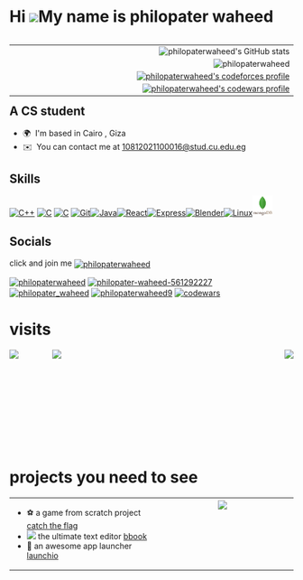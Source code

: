 Hi ![](https://user-images.githubusercontent.com/18350557/176309783-0785949b-9127-417c-8b55-ab5a4333674e.gif)My name is philopater waheed
=========================================================================================================================================

<table width="25%" align = "right"><tr><td align="right" width="50%">
<a href="http://www.github.com/philopaterwaheed"><img src="https://github-readme-stats.vercel.app/api?username=philopaterwaheed&show_icons=true&hide=&title_color=0891b2&text_color=64748b&icon_color=0891b2&bg_color=000000&hide_border=true&show_icons=true" alt="philopaterwaheed's GitHub stats" align="right" /></a></td></tr>

  <tr>
  <td align="right" width="50%">  <img align="right" src="https://github-readme-stats.vercel.app/api/top-langs?username=philopaterwaheed&show_icons=true&locale=en&layout=compact&show_icons=true&hide=&title_color=0891b2&text_color=64748b&icon_color=0891b2&bg_color=000000&hide_border=true&show_icons=true" alt="philopaterwaheed" ></td></tr>
<tr> <td align="right" width="50%">
<a href="https://codeforces.com/profile/philopater_waheed"><img src="https://codeforces-readme-stats.vercel.app/api/card?username=philopater_waheed&show_icons=true&hide=&title_color=0891b2&text_color=64748b&icon_color=0891b2&bg_color=000000&hide_border=true&show_icons=true" alt="philopaterwaheed's codeforces profile"/></a></td></tr>
<tr> <td align="right" width="50%">
<a href="https://www.codewars.com/users/philosan"><img src="https://www.codewars.com/users/philosan/badges/large" alt="philopaterwaheed's codewars profile"/></a></td></tr>

</table>
</div>


A CS student
------------

* 🌍  I'm based in Cairo , Giza
* ✉️  You can contact me at [10812021100016@stud.cu.edu.eg](mailto:10812021100016@stud.cu.edu.eg)

## Skills


<p align="left">
<a href="https://docs.microsoft.com/en-us/cpp/?view=msvc-170" target="_blank" rel="noreferrer"><img src="https://raw.githubusercontent.com/danielcranney/readme-generator/main/public/icons/skills/cplusplus-colored.svg" width="36" height="36" alt="C++" /></a>
<a href="https://docs.microsoft.com/en-us/cpp/?view=msvc-170" target="_blank" rel="noreferrer"><img src="https://raw.githubusercontent.com/danielcranney/readme-generator/main/public/icons/skills/c-colored.svg" width="36" height="36" alt="C" /></a>
<a href="https://www.rust-lang.org/" target="_blank" rel="noreferrer"><img src="https://raw.githubusercontent.com/danielcranney/readme-generator/main/public/icons/skills/rust-colored.svg" width="36" height="36" alt="C" /></a>
<a href="https://git-scm.com/" target="_blank" rel="noreferrer"><img src="https://raw.githubusercontent.com/danielcranney/readme-generator/main/public/icons/skills/git-colored.svg" width="36" height="36" alt="Git" /></a><a href="https://www.oracle.com/java/" target="_blank" rel="noreferrer"><img src="https://raw.githubusercontent.com/danielcranney/readme-generator/main/public/icons/skills/java-colored.svg" width="36" height="36" alt="Java" /></a><a href="https://reactjs.org/" target="_blank" rel="noreferrer"><img src="https://raw.githubusercontent.com/danielcranney/readme-generator/main/public/icons/skills/react-colored.svg" width="36" height="36" alt="React" /></a><a href="https://expressjs.com/" target="_blank" rel="noreferrer"><img src="https://raw.githubusercontent.com/danielcranney/readme-generator/main/public/icons/skills/express-colored.svg" width="36" height="36" alt="Express" /></a><a href="https://www.blender.org/" target="_blank" rel="noreferrer"><img src="https://raw.githubusercontent.com/danielcranney/readme-generator/main/public/icons/skills/blender-colored.svg" width="36" height="36" alt="Blender" /></a><a href="https://www.linux.org" target="_blank" rel="noreferrer"><img src="https://raw.githubusercontent.com/danielcranney/readme-generator/main/public/icons/skills/linux-colored.svg" width="36" height="36" alt="Linux" /></a><img 
src="https://raw.githubusercontent.com/devicons/devicon/master/icons/mongodb/mongodb-original-wordmark.svg" width="36" height="36" alt="Linux" /></a>

</p>



## Socials
<p>click and join me <a href="https://linktr.ee/philosan" target="blank">  <img align="center" src="https://64.media.tumblr.com/5e49812ba306e0e0aecc63691eee7f29/tumblr_inline_p8jnigt3qG1s52ush_500.gifv" alt="philopaterwaheed" height="32" width="32"   />  </p>
<p align="left"><a href="https://dev.to/philopaterwaheed" target="blank"><img align="center" src="https://raw.githubusercontent.com/rahuldkjain/github-profile-readme-generator/master/src/images/icons/Social/devto.svg" alt="philopaterwaheed" height="32" width="32" /></a>
<a href="https://linkedin.com/in/philopater-waheed-561292227" target="blank"><img align="center" src="https://raw.githubusercontent.com/rahuldkjain/github-profile-readme-generator/master/src/images/icons/Social/linked-in-alt.svg" alt="philopater-waheed-561292227" height="32" width="32" /></a>
<a href="https://codeforces.com/profile/philopater_waheed" target="blank"><img align="center" src="https://raw.githubusercontent.com/rahuldkjain/github-profile-readme-generator/master/src/images/icons/Social/codeforces.svg" alt="philopater_waheed" height="32" width="32" /></a>
<a href="https://www.leetcode.com/philopaterwaheed9" target="blank"><img align="center" src="https://raw.githubusercontent.com/rahuldkjain/github-profile-readme-generator/master/src/images/icons/Social/leet-code.svg" alt="philopaterwaheed9" height="32" width="32" /></a>
<a href="https://www.codewars.com/users/philosan" target="blank"><img align="center" src="https://imgs.search.brave.com/zPnZqJ_MIVqYZM5sKzxoLSPPavW75qr8F0d4Qn0RQyU/rs:fit:860:0:0/g:ce/aHR0cHM6Ly9hc3Nl/dHMtZ2xvYmFsLndl/YnNpdGUtZmlsZXMu/Y29tLzYyZTNlZTEw/ODgyZGM1MGJjYWU4/ZDA3YS82MzFhYWY2/YjFhMTc2ZWEwNTI1/YjY5ODNfY29kZXdh/cnMtbG9nb21hcmsu/c3Zn.svg" alt="codewars" height="32" width="32" /></a>
</p>


  
# visits
<img align = "right" height="130" src="https://i.imgflip.com/65efzo.gif"  />
<img align = "left"  width = "15%" src="https://profile-counter.glitch.me/philopaterwaheed/count.svg?"  /> 
<img align = "left" src="https://komarev.com/ghpvc/?username=philopaterwaheed&&style=flat-square"  />

<br><br><br><br><br><br><br><br><br><br>
# projects you need to see  
<table><tr><td valign="top" width="50%">

- ⚽ a game from scratch project  [catch the flag ](https://github.com/philopaterwaheed/Catch_the_flag_game)  
- <img src="http://tinyurl.com/wmup77yw"/> the ultimate text editor [bbook](https://github.com/philopaterwaheed/bbook_the_text_editor)
- 🦀 an awesome app launcher  [launchio ](https://github.com/philopaterwaheed/launchio)  



</td><td valign="top" width="50%">

<div align="center">
<img src="https://c.tenor.com/uYP_Nkq8VPsAAAAd/tenor.gif" align="center" style="width: 100%" />
</div>  


</td></tr></table>  


